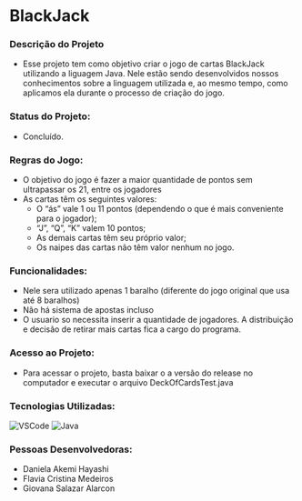 # BlackJack
### Descrição do Projeto
- Esse projeto tem como objetivo criar o jogo de cartas BlackJack utilizando a liguagem Java. Nele estão sendo desenvolvidos nossos conhecimentos sobre a linguagem utilizada e, ao mesmo tempo, como aplicamos ela durante o processo de criação do jogo. 

### Status do Projeto: 
- Concluído.

### Regras do Jogo:
- O objetivo do jogo é fazer a maior quantidade de pontos sem ultrapassar os 21, entre os jogadores
- As cartas têm os seguintes valores:
  -  O “ás” vale 1 ou 11 pontos (dependendo o que é mais conveniente para o jogador);
  -  “J”, “Q”, “K” valem 10 pontos;
  -  As demais cartas têm seu próprio valor;
  -   Os naipes das cartas não têm valor nenhum no jogo.

### Funcionalidades:
- Nele sera utilizado apenas 1 baralho (diferente do jogo original que usa até 8 baralhos)
- Não há sistema de apostas incluso
- O usuario so necessita inserir a quantidade de jogadores. A distribuição e decisão de retirar mais cartas fica a cargo do programa.

### Acesso ao Projeto:
- Para acessar o projeto, basta baixar o a versão do release no computador e executar o arquivo DeckOfCardsTest.java

### Tecnologias Utilizadas:

![VSCode](https://img.shields.io/badge/VSCode-0078D4?style=for-the-badge&logo=visual%20studio%20code&logoColor=white) ![Java](https://img.shields.io/badge/java-%23ED8B00.svg?style=for-the-badge&logo=openjdk&logoColor=white)

### Pessoas Desenvolvedoras: 
- Daniela Akemi Hayashi
- Flavia Cristina Medeiros
- Giovana Salazar Alarcon
